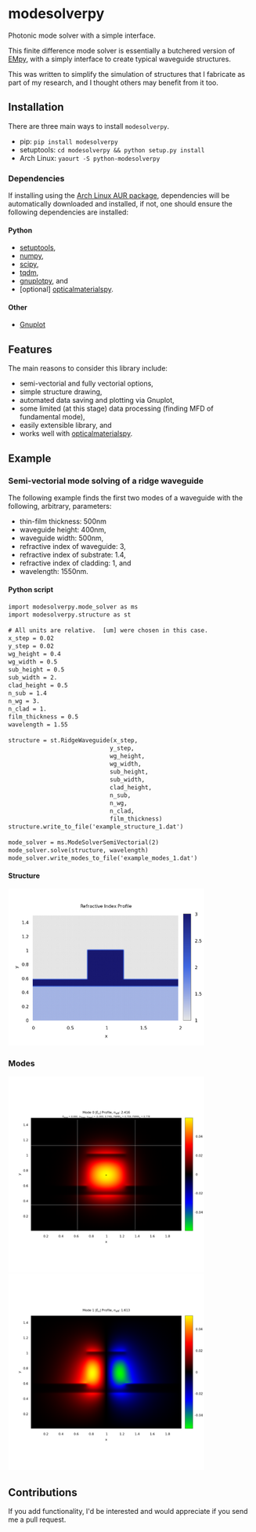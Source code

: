 # modesolverpy
Photonic mode solver with a simple interface.

This finite difference mode solver is essentially a butchered version of [EMpy](https://github.com/lbolla/EMpy), with a simply interface to create typical waveguide structures.

This was written to simplify the simulation of structures that I fabricate as part of my research, and I thought others may benefit from it too.

## Installation
There are three main ways to install `modesolverpy`.

* pip: `pip install modesolverpy`
* setuptools: `cd modesolverpy && python setup.py install`
* Arch Linux: `yaourt -S python-modesolverpy`

### Dependencies
If installing using the [Arch Linux AUR package](https://aur.archlinux.org/packages/python-modesolverpy/), dependencies will be automatically downloaded
and installed, if not, one should ensure the following dependencies are installed:

#### Python

* [setuptools](https://pypi.python.org/pypi/setuptools),
* [numpy](http://www.numpy.org/),
* [scipy](https://www.scipy.org/),
* [tqdm](https://pypi.python.org/pypi/tqdm),
* [gnuplotpy](https://github.com/jtambasco/gnuplotpy), and
* [optional] [opticalmaterialspy](https://github.com/jtambasco/opticalmaterialspy).

#### Other

* [Gnuplot](http://www.gnuplot.info/)

## Features
The main reasons to consider this library include:

* semi-vectorial and fully vectorial options,
* simple structure drawing,
* automated data saving and plotting via Gnuplot,
* some limited (at this stage) data processing (finding MFD of fundamental mode),
* easily extensible library, and
* works well with [opticalmaterialspy](https://github.com/jtambasco/opticalmaterialspy).

## Example
### Semi-vectorial mode solving of a ridge waveguide
The following example finds the first two modes of a waveguide with the following, arbitrary, parameters:

* thin-film thickness: 500nm
* waveguide height: 400nm,
* waveguide width: 500nm,
* refractive index of waveguide: 3,
* refractive index of substrate: 1.4,
* refractive index of cladding: 1, and
* wavelength: 1550nm.

#### Python script
	import modesolverpy.mode_solver as ms
	import modesolverpy.structure as st

	# All units are relative.  [um] were chosen in this case.
	x_step = 0.02
	y_step = 0.02
	wg_height = 0.4
	wg_width = 0.5
	sub_height = 0.5
	sub_width = 2.
	clad_height = 0.5
	n_sub = 1.4
	n_wg = 3.
	n_clad = 1.
	film_thickness = 0.5
	wavelength = 1.55

	structure = st.RidgeWaveguide(x_step,
		                         y_step,
		                         wg_height,
		                         wg_width,
   		                         sub_height,
   		                         sub_width,
   		                         clad_height,
   		                         n_sub,
   		                         n_wg,
   		                         n_clad,
   		                         film_thickness)
	structure.write_to_file('example_structure_1.dat')

	mode_solver = ms.ModeSolverSemiVectorial(2)
	mode_solver.solve(structure, wavelength)
	mode_solver.write_modes_to_file('example_modes_1.dat')

#### Structure
<img src="./examples/example_structure_1.png " width="400">

### Modes
<img src="./examples/example_modes_1_Ex_0.png " width="400"> <img src="./examples/example_modes_1_Ex_1.png " width="400">

## Contributions
If you add functionality, I'd be interested and would appreciate if you send me a pull request.
